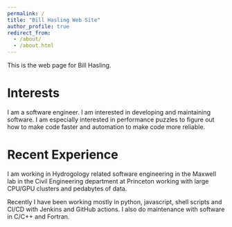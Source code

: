 ```yaml
---
permalink: /
title: "Bill Hasling Web Site"
author_profile: true
redirect_from: 
  - /about/
  - /about.html
---
```


This is the web page for Bill Hasling.

Interests
======
I am a software engineer. I am interested in developing and maintaining software. I am especially
interested in performance puzzles to figure out how to make code faster and automation
to make code more reliable.

Recent Experience
======
I am working in Hydrogology related software engineering in the Maxwell lab in
the Civil Engineering department at Princeton working with large CPU/GPU clusters and pedabytes of data.

Recently I have been working mostly in python, javascript, shell scripts and CI/CD with Jenkins and GitHub actions.
I also do maintenance with software in C/C++ and Fortran.

